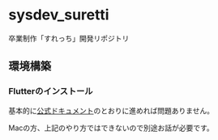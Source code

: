 # sysdev_suretti

卒業制作「すれっち」開発リポジトリ

## 環境構築

### Flutterのインストール

基本的に[公式ドキュメント](https://docs.flutter.dev/get-started/install/windows/mobile?tab=virtual)のとおりに進めれば問題ありません。

Macの方、上記のやり方ではできないので別途お話が必要です。

